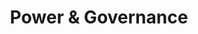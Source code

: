 ---
layout: project
title: Power & Governance
image: /assets/images/power.jpg
tags: ["Power", "Politics", "Governance"]

image_credit: <em>"Power politics money influence" by <a href="https://www.flickr.com/photos/howardlake/" target="_blank" rel="noopener">HowardLake</a> is licensed under <a href="https://creativecommons.org/licenses/by-sa/2.0/" target="_blank" rel="noopener">CC BY-SA 2.0</a>.</em>

goal: >

    This project aims to ...

approach: >

    The approach is based on...

funding: Under construction

affiliation: Under construction
---